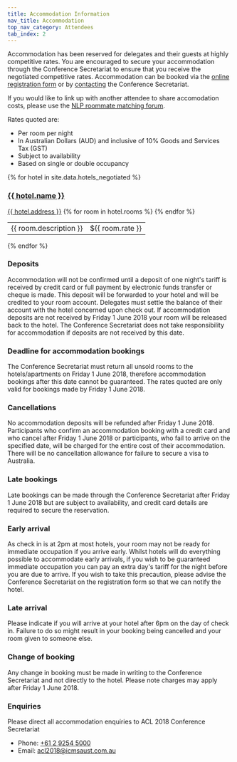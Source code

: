 ```yaml
---
title: Accommodation Information
nav_title: Accommodation
top_nav_category: Attendees
tab_index: 2
---
```


Accommodation has been reserved for delegates and their guests at highly competitive rates. You are encouraged to secure your accommodation through the Conference Secretariat to ensure that you receive the negotiated competitive rates. Accommodation can be booked via the [online registration form](https://icmsaust.eventsair.com/acl-2018/acl-accomodation-link) or by [contacting](mailto:acl2018@icmsaust.com.au) the Conference Secretariat.

If you would like to link up with another attendee to share accomodation costs,
please use the [NLP roommate matching forum](https://groups.google.com/forum/#!forum/nlp-roommates).

Rates quoted are:

* Per room per night
* In Australian Dollars (AUD) and inclusive of 10% Goods and Services Tax (GST)
* Subject to availability
* Based on single or double occupancy

{% for hotel in site.data.hotels_negotiated %}
<section id="hotel-{{ hotel.name | slugify }}">
<a class="hotel-site-link" target="_blank" href="{{ hotel.link }}"><h3 class="hotel-name">{{ hotel.name }}</h3></a>
<a class="hotel-address" href="{{ hotel.map_link }}" target="_blank">{{ hotel.address }}</a>
<table class="hotel-rates">
{% for room in hotel.rooms %}
<tr>
	<td class="room-description">{{ room.description }}</td>
	<td class="room-rate">${{ room.rate }}</td>
</tr>
{% endfor %}
</table>
</section>
{% endfor %}



### Deposits 
Accommodation will not be confirmed until a deposit of one night's tariff is received by credit card or full payment by electronic funds transfer or cheque is made. This deposit will be forwarded to your hotel and will be credited to your room account. Delegates must settle the balance of their account with the hotel concerned upon check out. If accommodation deposits are not received by Friday 1 June 2018 your room will be released back to the hotel. The Conference Secretariat does not take responsibility for accommodation if deposits are not received by this date.

### Deadline for accommodation bookings
The Conference Secretariat must return all unsold rooms to the hotels/apartments on Friday 1 June 2018, therefore accommodation bookings after this date cannot be guaranteed. The rates quoted are only valid for bookings made by Friday 1 June 2018.

### Cancellations
No accommodation deposits will be refunded after Friday 1 June 2018. 
Participants who confirm an accommodation booking with a credit card and who cancel after Friday 1 June 2018 or participants, who fail to arrive on the specified date, will be charged for the entire cost of their accommodation. There will be no cancellation allowance for failure to secure a visa to Australia.

### Late bookings
Late bookings can be made through the Conference Secretariat after Friday 1 June 2018 but are subject to availability, and credit card details are required to secure the reservation.

### Early arrival
As check in is at 2pm at most hotels, your room may not be ready for immediate occupation if you arrive early. Whilst hotels will do everything possible to accommodate early arrivals, if you wish to be guaranteed immediate occupation you can pay an extra day's tariff for the night before you are due to arrive. If you wish to take this precaution, please advise the Conference Secretariat on the registration form so that we can notify the hotel.

### Late arrival
Please indicate if you will arrive at your hotel after 6pm on the day of check in. Failure to do so might result in your booking being cancelled and your room given to someone else.

### Change of booking
Any change in booking must be made in writing to the Conference Secretariat and not directly to the hotel. Please note charges may apply after Friday 1 June 2018.

### Enquiries

Please direct all accommodation enquiries to ACL 2018 Conference Secretariat

* Phone: [+61 2 9254 5000](tel:+61-2-9254-5000)
* Email: [acl2018@icmsaust.com.au](mailto:acl2018@icmsaust.com.au)
